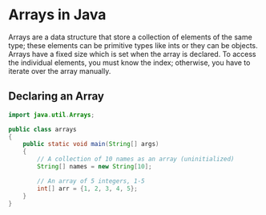 # Arrays in Java
Arrays are a data structure that store a collection of elements of the same type; these elements can be primitive types like ints or they can be objects.
Arrays have a fixed size which is set when the array is declared. To access the individual elements, you must know the index; otherwise, you have to iterate over 
the array manually.

## Declaring an Array
```Java
import java.util.Arrays;

public class arrays
{
    public static void main(String[] args)
    {
        // A collection of 10 names as an array (uninitialized)
        String[] names = new String[10];

        // An array of 5 integers, 1-5
        int[] arr = {1, 2, 3, 4, 5};
    }
}
```

